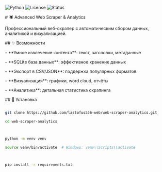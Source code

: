 ![Python](https://img.shields.io/badge/python-3.8+-blue.svg)
![License](https://img.shields.io/badge/license-MIT-green.svg)
![Status](https://img.shields.io/badge/status-active-success.svg)

\# 🕷️ Advanced Web Scraper \& Analytics



Профессиональный веб-скрапер с автоматическим сбором данных, аналитикой и визуализацией.



\## ✨ Возможности



\- \*\*Умное извлечение контента\*\*: текст, заголовки, метаданные

\- \*\*SQLite база данных\*\*: эффективное хранение данных

\- \*\*Экспорт в CSV/JSON\*\*: поддержка популярных форматов

\- \*\*Визуализация\*\*: графики, word cloud, отчёты

\- \*\*Аналитика\*\*: детальная статистика скрапинга



\## 🚀 Установка

```bash

git clone https://github.com/lastofus556-web/web-scraper-analytics.git

cd web-scraper-analytics



python -m venv venv

source venv/bin/activate  # Windows: venv\\Scripts\\activate



pip install -r requirements.txt

